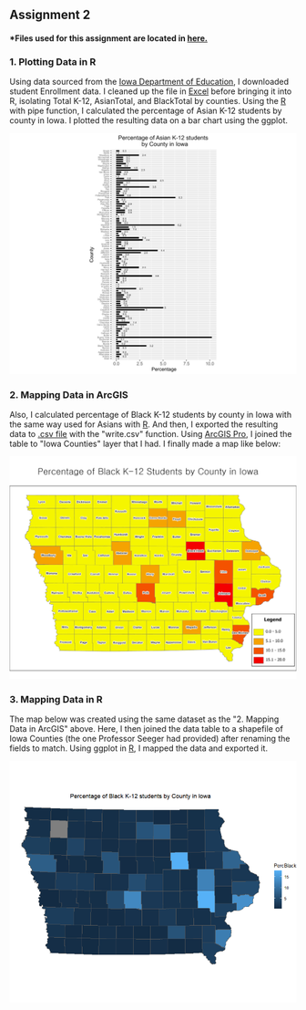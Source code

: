 ## Assignment 2

#### *Files used for this assignment are located in <a href="https://github.com/son1101/LA558_Son/tree/main/assignments/assign2" target="_blank">here.</a> 



### 1. Plotting Data in R


Using data sourced from the [Iowa Department of Education](https://educateiowa.gov/data-reporting/education-statistics-pk-12), I downloaded student Enrollment data. I cleaned up the file in [Excel](assign2/LA558_Assign2.xlsx) before bringing it into R, isolating Total K-12, AsianTotal, and BlackTotal by counties. Using the [R](assign2/assign2.R) with pipe function, I calculated the percentage of Asian K-12 students by county in Iowa. I plotted the resulting data on a bar chart using the ggplot. 

![Plot1](assign2/BarPlot_Assign2.png)


### 2. Mapping Data in ArcGIS

Also, I calculated percentage of Black K-12 students by county in Iowa with the same way used for Asians with [R](assign2/assign2.R). And then, I exported the resulting data to [.csv file](assign2/Assign2_ForGIS.csv) with the "write.csv" function. Using [ArcGIS Pro](assign2/assign2), I joined the table to "Iowa Counties" layer that I had. I finally made a map like below:


![Map1](assign2/Map_Assign2.jpg)


### 3. Mapping Data in R

The map below was created using the same dataset as the "2. Mapping Data in ArcGIS" above. Here, I then joined the data table to a shapefile of Iowa Counties (the one Professor Seeger had provided) after renaming the fields to match. Using ggplot in [R](assign2/assign2.R), I mapped the data and exported it.

![Map1](assign2/Map_Assign2_2.png)



